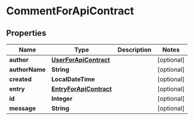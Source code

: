 

# CommentForApiContract


## Properties

| Name | Type | Description | Notes |
|------------ | ------------- | ------------- | -------------|
|**author** | [**UserForApiContract**](UserForApiContract.md) |  |  [optional] |
|**authorName** | **String** |  |  [optional] |
|**created** | **LocalDateTime** |  |  [optional] |
|**entry** | [**EntryForApiContract**](EntryForApiContract.md) |  |  [optional] |
|**id** | **Integer** |  |  [optional] |
|**message** | **String** |  |  [optional] |



